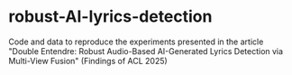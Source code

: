 # robust-AI-lyrics-detection
Code and data to reproduce the experiments presented in the article "Double Entendre: Robust Audio-Based AI-Generated Lyrics Detection via Multi-View Fusion" (Findings of ACL 2025)
